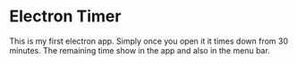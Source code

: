 # Electron Timer

This is my first electron app. Simply once you open it it times down from 30 minutes. The remaining time show in the app and also in the menu bar.
